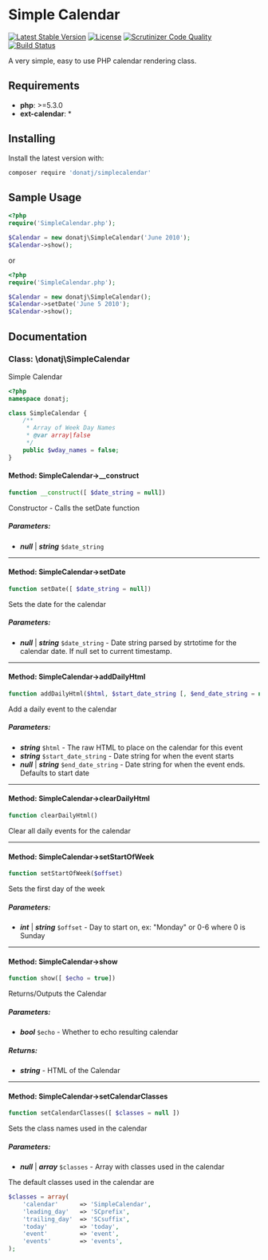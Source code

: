 # Simple Calendar

[![Latest Stable Version](https://poser.pugx.org/donatj/simplecalendar/version)](https://packagist.org/packages/donatj/simplecalendar)
[![License](https://poser.pugx.org/donatj/simplecalendar/license)](https://packagist.org/packages/donatj/simplecalendar)
[![Scrutinizer Code Quality](https://scrutinizer-ci.com/g/donatj/SimpleCalendar/badges/quality-score.png?b=master)](https://scrutinizer-ci.com/g/donatj/SimpleCalendar)
[![Build Status](https://travis-ci.org/donatj/SimpleCalendar.svg?branch=master)](https://travis-ci.org/donatj/SimpleCalendar)


A very simple, easy to use PHP calendar rendering class.

## Requirements

- **php**: >=5.3.0
- **ext-calendar**: *

## Installing

Install the latest version with:

```bash
composer require 'donatj/simplecalendar'
```

## Sample Usage

					
```php
<?php
require('SimpleCalendar.php');

$Calendar = new donatj\SimpleCalendar('June 2010');
$Calendar->show();
```

or

```php
<?php
require('SimpleCalendar.php');

$Calendar = new donatj\SimpleCalendar();
$Calendar->setDate('June 5 2010');
$Calendar->show();
```

## Documentation

### Class: \donatj\SimpleCalendar

Simple Calendar

```php
<?php
namespace donatj;

class SimpleCalendar {
	/**
	 * Array of Week Day Names
	 * @var array|false
	 */
	public $wday_names = false;
}
```

#### Method: SimpleCalendar->__construct

```php
function __construct([ $date_string = null])
```

Constructor - Calls the setDate function

##### Parameters:

- ***null*** | ***string*** `$date_string`

---

#### Method: SimpleCalendar->setDate

```php
function setDate([ $date_string = null])
```

Sets the date for the calendar

##### Parameters:

- ***null*** | ***string*** `$date_string` - Date string parsed by strtotime for the calendar date. If null set to current timestamp.

---

#### Method: SimpleCalendar->addDailyHtml

```php
function addDailyHtml($html, $start_date_string [, $end_date_string = null])
```

Add a daily event to the calendar

##### Parameters:

- ***string*** `$html` - The raw HTML to place on the calendar for this event
- ***string*** `$start_date_string` - Date string for when the event starts
- ***null*** | ***string*** `$end_date_string` - Date string for when the event ends. Defaults to start date

---

#### Method: SimpleCalendar->clearDailyHtml

```php
function clearDailyHtml()
```

Clear all daily events for the calendar

---

#### Method: SimpleCalendar->setStartOfWeek

```php
function setStartOfWeek($offset)
```

Sets the first day of the week

##### Parameters:

- ***int*** | ***string*** `$offset` - Day to start on, ex: "Monday" or 0-6 where 0 is Sunday

---

#### Method: SimpleCalendar->show

```php
function show([ $echo = true])
```

Returns/Outputs the Calendar

##### Parameters:

- ***bool*** `$echo` - Whether to echo resulting calendar

##### Returns:

- ***string*** - HTML of the Calendar

---

#### Method: SimpleCalendar->setCalendarClasses

```php
function setCalendarClasses([ $classes = null ])
```

Sets the class names used in the calendar

##### Parameters:

- ***null*** | ***array*** `$classes` - Array with classes used in the calendar

The default classes used in the calendar are
```php
$classes = array(
	'calendar'      => 'SimpleCalendar',
	'leading_day'   => 'SCprefix',
	'trailing_day'  => 'SCsuffix',
	'today'         => 'today',
	'event'         => 'event',
	'events'        => 'events',
);
```